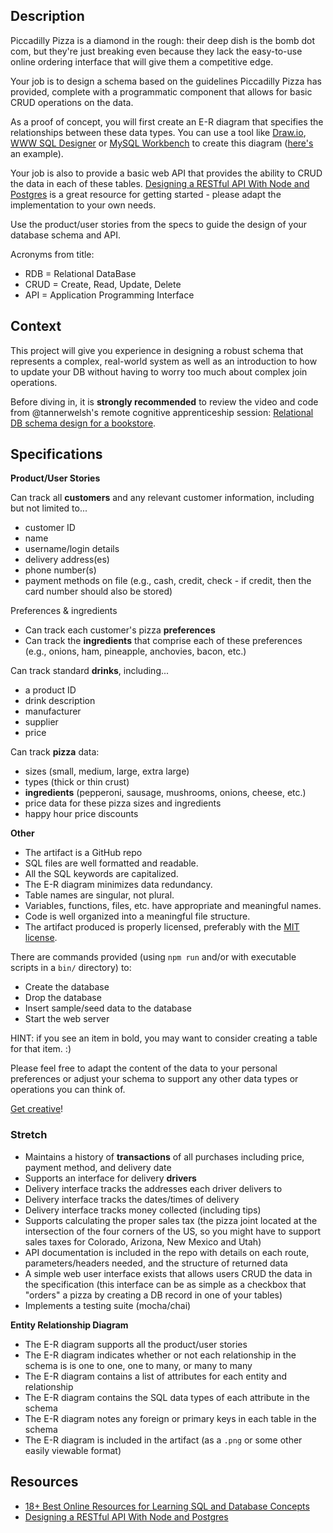 ## Description

Piccadilly Pizza is a diamond in the rough: their deep dish is the bomb dot com, but they're just breaking even because they lack the easy-to-use online ordering interface that will give them a competitive edge.

Your job is to design a schema based on the guidelines Piccadilly Pizza has provided, complete with a programmatic component that allows for basic CRUD operations on the data.

As a proof of concept, you will first create an E-R diagram that specifies the relationships between these data types. You can use a tool like [Draw.io](https://www.draw.io/?splash=0&libs=er;general;advanced;uml;basic;flowchart;arrows), [WWW SQL Designer](http://ondras.zarovi.cz/sql/demo/) or [MySQL Workbench](https://www.mysql.com/products/workbench/) to create this diagram ([here's](https://www.mysql.com/common/images/products/MySQL_Workbench_Visual_Design_Mac.png) an example).

Your job is also to provide a basic web API that provides the ability to CRUD the data in each of these tables. [Designing a RESTful API With Node and Postgres](http://mherman.org/blog/2016/03/13/designing-a-restful-api-with-node-and-postgres/#.WAqKX5MrKRt) is a great resource for getting started - please adapt the implementation to your own needs.

Use the product/user stories from the specs to guide the design of your database schema and API.

Acronyms from title:

- RDB = Relational DataBase
- CRUD = Create, Read, Update, Delete
- API = Application Programming Interface

## Context

This project will give you experience in designing a robust schema that represents a complex, real-world system as well as an introduction to how to update your DB without having to worry too much about complex join operations.

Before diving in, it is **strongly recommended** to review the video and code from @tannerwelsh's remote cognitive apprenticeship session: [Relational DB schema design for a bookstore](https://github.com/GuildCrafts/cog-app/tree/master/sessions/02-bookstore-db-schema-20161026).

## Specifications

**Product/User Stories**

Can track all **customers** and any relevant customer information, including but not limited to...
- customer ID
- name
- username/login details
- delivery address(es)
- phone number(s)
- payment methods on file (e.g., cash, credit, check - if credit, then the card number should also be stored)

Preferences & ingredients
- Can track each customer's pizza **preferences**
- Can track the **ingredients** that comprise each of these preferences (e.g., onions, ham, pineapple, anchovies, bacon, etc.)

Can track standard **drinks**, including...
- a product ID
- drink description
- manufacturer
- supplier
- price

Can track **pizza** data:
- sizes (small, medium, large, extra large)
- types (thick or thin crust)
- **ingredients** (pepperoni, sausage, mushrooms, onions, cheese, etc.)
- price data for these pizza sizes and ingredients
- happy hour price discounts

**Other**
- The artifact is a GitHub repo
- SQL files are well formatted and readable.
- All the SQL keywords are capitalized.
- The E-R diagram minimizes data redundancy.
- Table names are singular, not plural.
- Variables, functions, files, etc. have appropriate and meaningful names.
- Code is well organized into a meaningful file structure.
- The artifact produced is properly licensed, preferably with the [MIT license](https://opensource.org/licenses/MIT).

There are commands provided (using `npm run` and/or with executable scripts in a `bin/` directory) to:
- Create the database
- Drop the database
- Insert sample/seed data to the database
- Start the web server

HINT: if you see an item in bold, you may want to consider creating a table for that item. :)

Please feel free to adapt the content of the data to your personal preferences or adjust your schema to support any other data types or operations you can think of.

[Get creative](https://www.youtube.com/watch?v=9C_HReR_McQ)!

### Stretch

- Maintains a history of **transactions** of all purchases including price, payment method, and delivery date
- Supports an interface for delivery **drivers**
- Delivery interface tracks the addresses each driver delivers to
- Delivery interface tracks the dates/times of delivery
- Delivery interface tracks money collected (including tips)
- Supports calculating the proper sales tax (the pizza joint located at the intersection of the four corners of the US, so you might have to support sales taxes for Colorado, Arizona, New Mexico and Utah)
- API documentation is included in the repo with details on each route, parameters/headers needed, and the structure of returned data
- A simple web user interface exists that allows users CRUD the data in the specification (this interface can be as simple as a checkbox that "orders" a pizza by creating a DB record in one of your tables)
- Implements a testing suite (mocha/chai)

**Entity Relationship Diagram**

- The E-R diagram supports all the product/user stories
- The E-R diagram indicates whether or not each relationship in the schema is is one to one, one to many, or many to many
- The E-R diagram contains a list of attributes for each entity and relationship
- The E-R diagram contains the SQL data types of each attribute in the schema
- The E-R diagram notes any foreign or primary keys in each table in the schema
- The E-R diagram is included in the artifact (as a `.png` or some other easily viewable format)

## Resources

- [18+ Best Online Resources for Learning SQL and Database Concepts](http://www.vertabelo.com/blog/notes-from-the-lab/18-best-online-resources-for-learning-sql-and-database)
- [Designing a RESTful API With Node and Postgres](http://mherman.org/blog/2016/03/13/designing-a-restful-api-with-node-and-postgres/#.WAqKX5MrKRt)
